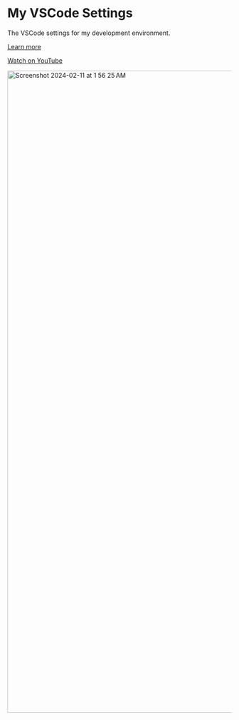 # My VSCode Settings
The VSCode settings for my development environment. 

[Learn more](https://github.com/igorbabko/vscode-setup/tree/main/.vscode)

[Watch on YouTube](https://www.youtube.com/playlist?list=PLXDouhCU5r6q10ef9yXxzY4GwVpAQMvsZ)


<img width="1440" alt="Screenshot 2024-02-11 at 1 56 25 AM" src="https://github.com/atif0075/my-vscode-settings/assets/64689549/06c8cad3-cefe-4845-b021-0da7296db357">
